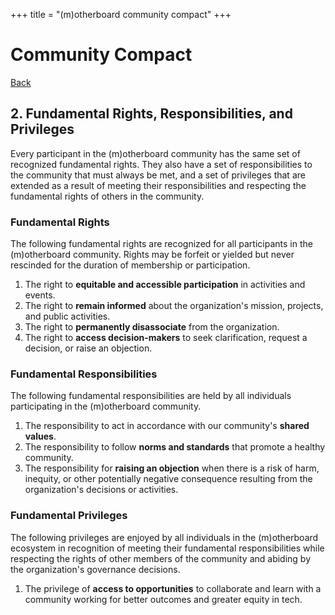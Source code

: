 +++
title = "(m)otherboard community compact"
+++

# Community Compact

[Back](/governance)

## 2\. Fundamental Rights, Responsibilities, and Privileges

Every participant in the (m)otherboard community has the same set of recognized fundamental rights. They also have a set of responsibilities to the community that must always be met, and a set of privileges that are extended as a result of meeting their responsibilities and respecting the fundamental rights of others in the community.

### Fundamental Rights

The following fundamental rights are recognized for all participants in the (m)otherboard community. Rights may be forfeit or yielded but never rescinded for the duration of membership or participation.

1. The right to **equitable and accessible participation** in activities and events.
2. The right to **remain informed** about the organization's mission, projects, and public activities.
3. The right to **permanently disassociate** from the organization.
4. The right to **access decision-makers** to seek clarification, request a decision, or raise an objection.

### Fundamental Responsibilities

The following fundamental responsibilities are held by all individuals participating in the (m)otherboard community.

1. The responsibility to act in accordance with our community's **shared values**.
2. The responsibility to follow **norms and standards** that promote a healthy community.
3. The responsibility for **raising an objection** when there is a risk of harm, inequity, or other potentially negative consequence resulting from the organization's decisions or activities.

### Fundamental Privileges

The following privileges are enjoyed by all individuals in the (m)otherboard ecosystem in recognition of meeting their fundamental responsibilities while respecting the rights of other members of the community and abiding by the organization's governance decisions.

1. The privilege of **access to opportunities** to collaborate and learn with a community working for better outcomes and greater equity in tech.

